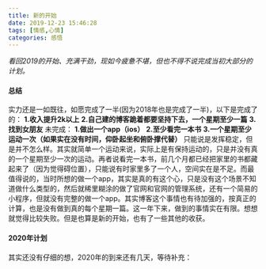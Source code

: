 ```yaml
---
title: 新的开始
date: 2019-12-23 15:46:28
tags: [情感,心情]
categories: 感悟
---
```

*看回2019的开始、充满干劲，现如今疲惫不堪，但也不得不说完成当初大部分的计划。*
#### 总结
实力还是一如既往，如愿完成了一半(因为2018年也是完成了一半)，以下是完成了的：
**1.收入提升2k以上**
**2.自己建的博客跪着都要坚持下去，一个星期至少一篇**
**3.找到女朋友**
未完成：
**1.做出一个app（ios）**
**2.至少看完一本书**
**3.一个星期至少运动一次（如果实在没有时间，仰卧起坐和俯卧撑代替）**
只能说是发挥稳定，但是并不怎么样。其实就简单一个运动来说，实际上是有保持运动的，只是并没有真的一个星期至少一次的运动。再者说看完一本书，前几个月都已经把家里的书都藏起来了（因为觉得碍位置），只能说有时家里多了一个人，空间实在是不足。而最值得说的，当时所想的做一个app，其实是真的有这个心，只是没有这个场景不知道做什么类型的，然后就稀里糊涂的做了官网和官网的管理系统，还有一个简易的小程序，但就没有完整的做一个app。其实博客这个事情也有待加强的，按真正的计算，也是没有做到真的每个星期一篇。这一年下来，做到的事情实在有限。想想就觉得比较失败。但是也算是新的开始，也有了一些其他的收获。

#### 2020年计划
其实还没有仔细的想，2020年的到来还有几天，等待补充：